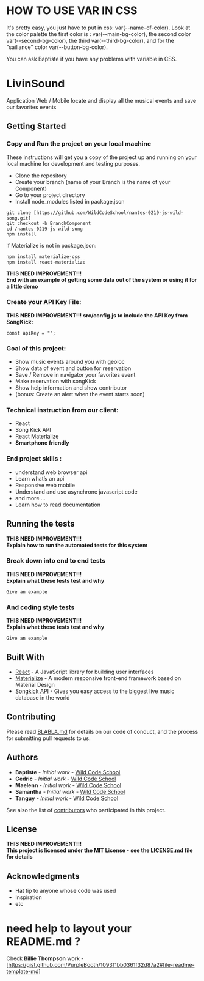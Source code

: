 # HOW TO USE VAR IN CSS
It's pretty easy, you just have to put in css: var(--name-of-color).
Look at the color palette the first color is : var(--main-bg-color), the second color var(--second-bg-color), the third var(--third-bg-color), and for the "saillance" color var(--button-bg-color).

You can ask Baptiste if you have any problems with variable in CSS.



# LivinSound

Application Web / Mobile locate and display all the musical events and save our favorites events

## Getting Started


### Copy and Run the project on your local machine

These instructions will get you a copy of the project up and running on your local machine for development and testing purposes. 

- Clone the repository
- Create your branch (name of your Branch is the name of your Component)
- Go to your project directory
- Install node_modules listed in package.json

```
git clone [https://github.com/WildCodeSchool/nantes-0219-js-wild-song.git]
git checkout -b BranchComponent
cd /nantes-0219-js-wild-song 
npm install
```

if Materialize is not in package.json:
```
npm install materialize-css
npm install react-materialize
```

**THIS NEED IMPROVEMENT!!!**\
**End with an example of getting some data out of the system or using it for a little demo**



### Create your API Key File:

**THIS NEED IMPROVEMENT!!!**
**src/config.js to include the API Key from SongKick:** 
```
const apiKey = ""; 
```


### Goal of this project: 
- Show music events around you with geoloc
- Show data of event and button for reservation
- Save / Remove in navigator your favorites event
- Make reservation with songKick
- Show help information and show contributor
- (bonus: Create an alert when the event starts soon)


### Technical instruction from our client:
- React
- Song Kick API
- React Materialize
- **Smartphone friendly**


### End project skills :
- understand web browser api
- Learn what’s an api
- Responsive web mobile
- Understand and use asynchrone javascript code
- and more …
- Learn how to read documentation



## Running the tests

**THIS NEED IMPROVEMENT!!!**\
**Explain how to run the automated tests for this system**

### Break down into end to end tests

**THIS NEED IMPROVEMENT!!!**\
**Explain what these tests test and why**

```
Give an example
```

### And coding style tests

**THIS NEED IMPROVEMENT!!!**\
**Explain what these tests test and why**

```
Give an example
```


## Built With

* [React](https://reactjs.org/) - A JavaScript library for building user interfaces
* [Materialize](https://react-materialize.github.io/) - A modern responsive front-end framework based on Material Design
* [Songkick API](https://www.songkick.com/developer) - Gives you easy access to the biggest live music database in the world


## Contributing

Please read [BLABLA.md](https://blabla.md) for details on our code of conduct, and the process for submitting pull requests to us.


## Authors

* **Baptiste** - *Initial work* - [Wild Code School](https://wildcodeschool.fr/)
* **Cedric** - *Initial work* - [Wild Code School](https://wildcodeschool.fr/)
* **Maelenn** - *Initial work* - [Wild Code School](https://wildcodeschool.fr/)
* **Samantha** - *Initial work* - [Wild Code School](https://wildcodeschool.fr/)
* **Tanguy** - *Initial work* - [Wild Code School](https://wildcodeschool.fr/)

See also the list of [contributors](https://github.com/WildCodeSchool/nantes-0219-js-wild-song/contributors) who participated in this project.

## License

**THIS NEED IMPROVEMENT!!!**\
**This project is licensed under the MIT License - see the [LICENSE.md](LICENSE.md) file for details**

## Acknowledgments

* Hat tip to anyone whose code was used
* Inspiration
* etc


# need help to layout your README.md ? 

Check **Billie Thompson** work - [https://gist.github.com/PurpleBooth/109311bb0361f32d87a2#file-readme-template-md]


